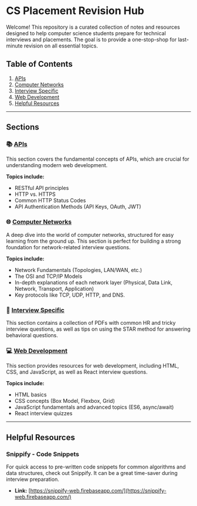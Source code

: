 # CS Placement Revision Hub

Welcome! This repository is a curated collection of notes and resources designed to help computer science students prepare for technical interviews and placements. The goal is to provide a one-stop-shop for last-minute revision on all essential topics.

## Table of Contents

1.  [APIs](./APIs/)
2.  [Computer Networks](./Computer-Networks/)
3.  [Interview Specific](./Interview%20Specific/)
4.  [Web Development](./Web%20dev/)
5.  [Helpful Resources](#helpful-resources)

---

## Sections

### 📚 [APIs](./APIs/)

This section covers the fundamental concepts of APIs, which are crucial for understanding modern web development.

**Topics include:**
- RESTful API principles
- HTTP vs. HTTPS
- Common HTTP Status Codes
- API Authentication Methods (API Keys, OAuth, JWT)

### 🌐 [Computer Networks](./Computer-Networks/)

A deep dive into the world of computer networks, structured for easy learning from the ground up. This section is perfect for building a strong foundation for network-related interview questions.

**Topics include:**
- Network Fundamentals (Topologies, LAN/WAN, etc.)
- The OSI and TCP/IP Models
- In-depth explanations of each network layer (Physical, Data Link, Network, Transport, Application)
- Key protocols like TCP, UDP, HTTP, and DNS.

### 📝 [Interview Specific](./Interview%20Specific/)

This section contains a collection of PDFs with common HR and tricky interview questions, as well as tips on using the STAR method for answering behavioral questions.

### 💻 [Web Development](./Web%20dev/)

This section provides resources for web development, including HTML, CSS, and JavaScript, as well as React interview questions.

**Topics include:**
- HTML basics
- CSS concepts (Box Model, Flexbox, Grid)
- JavaScript fundamentals and advanced topics (ES6, async/await)
- React interview quizzes

---

## Helpful Resources

### Snippify - Code Snippets

For quick access to pre-written code snippets for common algorithms and data structures, check out Snippify. It can be a great time-saver during interview preparation.

- **Link:** [https://snippify-web.firebaseapp.com/](https://snippify-web.firebaseapp.com/)

